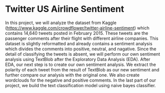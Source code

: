 # Twitter US Airline Sentiment

In this project, we will analyze the dataset from Kaggle (https://www.kaggle.com/crowdflower/twitter-airline-sentiment) which contains 14,640 tweets posted in February 2015. These tweets are the passenger comments after their flight with different airline companies. This dataset is slightly reformatted and already contains a sentiment analysis which divides the comments into positive, neutral, and nagative. Since the detail of classifying the tweets is absent, we will perform our own sentiment analysis using TextBlob after the Exploratory Data Analysis (EDA). After EDA, our next step is to create our own sentiment analysis. We extract the polarity of each tweet from the result of TextBlob as our new sentiment and further compare our analysis with the original one. We also create wordclouds for the negative and positive comments. In the last part of our project, we build the text classification model using naive bayes classifier.
